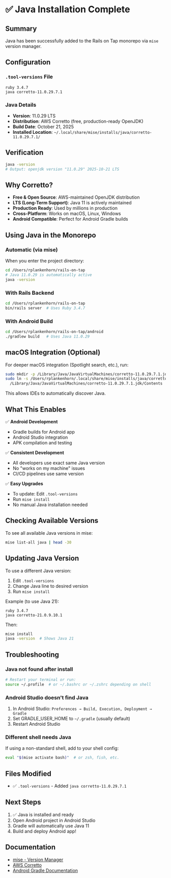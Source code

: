# ✅ Java Installation Complete

## Summary

Java has been successfully added to the Rails on Tap monorepo via `mise` version manager.

## Configuration

### `.tool-versions` File
```
ruby 3.4.7
java corretto-11.0.29.7.1
```

### Java Details
- **Version**: 11.0.29 LTS
- **Distribution**: AWS Corretto (free, production-ready OpenJDK)
- **Build Date**: October 21, 2025
- **Installed Location**: `~/.local/share/mise/installs/java/corretto-11.0.29.7.1/`

## Verification

```bash
java -version
# Output: openjdk version "11.0.29" 2025-10-21 LTS
```

## Why Corretto?

- **Free & Open Source**: AWS-maintained OpenJDK distribution
- **LTS (Long-Term Support)**: Java 11 is actively maintained
- **Production Ready**: Used by millions in production
- **Cross-Platform**: Works on macOS, Linux, Windows
- **Android Compatible**: Perfect for Android Gradle builds

## Using Java in the Monorepo

### Automatic (via mise)
When you enter the project directory:
```bash
cd /Users/rplankenhorn/rails-on-tap
# Java 11.0.29 is automatically active
java -version
```

### With Rails Backend
```bash
cd /Users/rplankenhorn/rails-on-tap
bin/rails server  # Uses Ruby 3.4.7
```

### With Android Build
```bash
cd /Users/rplankenhorn/rails-on-tap/android
./gradlew build   # Uses Java 11.0.29
```

## macOS Integration (Optional)

For deeper macOS integration (Spotlight search, etc.), run:
```bash
sudo mkdir -p /Library/Java/JavaVirtualMachines/corretto-11.0.29.7.1.jdk
sudo ln -s /Users/rplankenhorn/.local/share/mise/installs/java/corretto-11.0.29.7.1/Contents \
  /Library/Java/JavaVirtualMachines/corretto-11.0.29.7.1.jdk/Contents
```

This allows IDEs to automatically discover Java.

## What This Enables

✅ **Android Development**
- Gradle builds for Android app
- Android Studio integration
- APK compilation and testing

✅ **Consistent Development**
- All developers use exact same Java version
- No "works on my machine" issues
- CI/CD pipelines use same version

✅ **Easy Upgrades**
- To update: Edit `.tool-versions`
- Run `mise install`
- No manual Java installation needed

## Checking Available Versions

To see all available Java versions in mise:
```bash
mise list-all java | head -30
```

## Updating Java Version

To use a different Java version:
1. Edit `.tool-versions`
2. Change Java line to desired version
3. Run `mise install`

Example (to use Java 21):
```
ruby 3.4.7
java corretto-21.0.9.10.1
```

Then:
```bash
mise install
java -version  # Shows Java 21
```

## Troubleshooting

### Java not found after install
```bash
# Restart your terminal or run:
source ~/.profile  # or ~/.bashrc or ~/.zshrc depending on shell
```

### Android Studio doesn't find Java
1. In Android Studio: `Preferences → Build, Execution, Deployment → Gradle`
2. Set GRADLE_USER_HOME to `~/.gradle` (usually default)
3. Restart Android Studio

### Different shell needs Java
If using a non-standard shell, add to your shell config:
```bash
eval "$(mise activate bash)"  # or zsh, fish, etc.
```

## Files Modified

- ✅ `.tool-versions` - Added `java corretto-11.0.29.7.1`

## Next Steps

1. ✅ Java is installed and ready
2. Open Android project in Android Studio
3. Gradle will automatically use Java 11
4. Build and deploy Android app!

## Documentation

- [mise - Version Manager](https://mise.jdst.dev/)
- [AWS Corretto](https://aws.amazon.com/corretto/)
- [Android Gradle Documentation](https://developer.android.com/studio/build)
